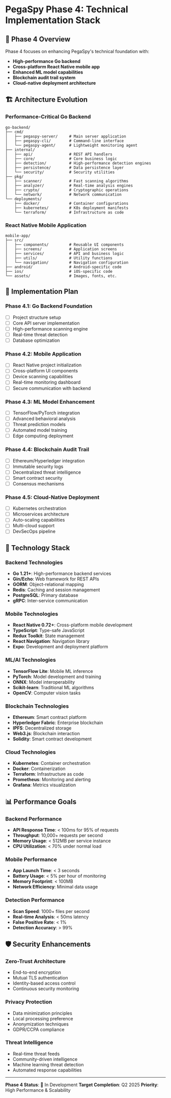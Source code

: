 # PegaSpy Phase 4: Technical Implementation Stack

## 🎯 Phase 4 Overview

Phase 4 focuses on enhancing PegaSpy's technical foundation with:
- **High-performance Go backend**
- **Cross-platform React Native mobile app**
- **Enhanced ML model capabilities**
- **Blockchain audit trail system**
- **Cloud-native deployment architecture**

## 🏗️ Architecture Evolution

### Performance-Critical Go Backend

```
go-backend/
├── cmd/
│   ├── pegaspy-server/     # Main server application
│   ├── pegaspy-cli/        # Command-line interface
│   └── pegaspy-agent/      # Lightweight monitoring agent
├── internal/
│   ├── api/                # REST API handlers
│   ├── core/               # Core business logic
│   ├── detection/          # High-performance detection engines
│   ├── persistence/        # Data persistence layer
│   └── security/           # Security utilities
├── pkg/
│   ├── scanner/            # Fast scanning algorithms
│   ├── analyzer/           # Real-time analysis engines
│   ├── crypto/             # Cryptographic operations
│   └── network/            # Network communication
└── deployments/
    ├── docker/             # Container configurations
    ├── kubernetes/         # K8s deployment manifests
    └── terraform/          # Infrastructure as code
```

### React Native Mobile Application

```
mobile-app/
├── src/
│   ├── components/         # Reusable UI components
│   ├── screens/            # Application screens
│   ├── services/           # API and business logic
│   ├── utils/              # Utility functions
│   └── navigation/         # Navigation configuration
├── android/                # Android-specific code
├── ios/                    # iOS-specific code
└── assets/                 # Images, fonts, etc.
```

## 🚀 Implementation Plan

### Phase 4.1: Go Backend Foundation
- [ ] Project structure setup
- [ ] Core API server implementation
- [ ] High-performance scanning engine
- [ ] Real-time threat detection
- [ ] Database optimization

### Phase 4.2: Mobile Application
- [ ] React Native project initialization
- [ ] Cross-platform UI components
- [ ] Device scanning capabilities
- [ ] Real-time monitoring dashboard
- [ ] Secure communication with backend

### Phase 4.3: ML Model Enhancement
- [ ] TensorFlow/PyTorch integration
- [ ] Advanced behavioral analysis
- [ ] Threat prediction models
- [ ] Automated model training
- [ ] Edge computing deployment

### Phase 4.4: Blockchain Audit Trail
- [ ] Ethereum/Hyperledger integration
- [ ] Immutable security logs
- [ ] Decentralized threat intelligence
- [ ] Smart contract security
- [ ] Consensus mechanisms

### Phase 4.5: Cloud-Native Deployment
- [ ] Kubernetes orchestration
- [ ] Microservices architecture
- [ ] Auto-scaling capabilities
- [ ] Multi-cloud support
- [ ] DevSecOps pipeline

## 🔧 Technology Stack

### Backend Technologies
- **Go 1.21+**: High-performance backend services
- **Gin/Echo**: Web framework for REST APIs
- **GORM**: Object-relational mapping
- **Redis**: Caching and session management
- **PostgreSQL**: Primary database
- **gRPC**: Inter-service communication

### Mobile Technologies
- **React Native 0.72+**: Cross-platform mobile development
- **TypeScript**: Type-safe JavaScript
- **Redux Toolkit**: State management
- **React Navigation**: Navigation library
- **Expo**: Development and deployment platform

### ML/AI Technologies
- **TensorFlow Lite**: Mobile ML inference
- **PyTorch**: Model development and training
- **ONNX**: Model interoperability
- **Scikit-learn**: Traditional ML algorithms
- **OpenCV**: Computer vision tasks

### Blockchain Technologies
- **Ethereum**: Smart contract platform
- **Hyperledger Fabric**: Enterprise blockchain
- **IPFS**: Decentralized storage
- **Web3.js**: Blockchain interaction
- **Solidity**: Smart contract development

### Cloud Technologies
- **Kubernetes**: Container orchestration
- **Docker**: Containerization
- **Terraform**: Infrastructure as code
- **Prometheus**: Monitoring and alerting
- **Grafana**: Metrics visualization

## 📊 Performance Goals

### Backend Performance
- **API Response Time**: < 100ms for 95% of requests
- **Throughput**: 10,000+ requests per second
- **Memory Usage**: < 512MB per service instance
- **CPU Utilization**: < 70% under normal load

### Mobile Performance
- **App Launch Time**: < 3 seconds
- **Battery Usage**: < 5% per hour of monitoring
- **Memory Footprint**: < 100MB
- **Network Efficiency**: Minimal data usage

### Detection Performance
- **Scan Speed**: 1000+ files per second
- **Real-time Analysis**: < 50ms latency
- **False Positive Rate**: < 1%
- **Detection Accuracy**: > 99%

## 🛡️ Security Enhancements

### Zero-Trust Architecture
- End-to-end encryption
- Mutual TLS authentication
- Identity-based access control
- Continuous security monitoring

### Privacy Protection
- Data minimization principles
- Local processing preference
- Anonymization techniques
- GDPR/CCPA compliance

### Threat Intelligence
- Real-time threat feeds
- Community-driven intelligence
- Machine learning threat detection
- Automated response capabilities

---

**Phase 4 Status**: 🚧 In Development
**Target Completion**: Q2 2025
**Priority**: High Performance & Scalability